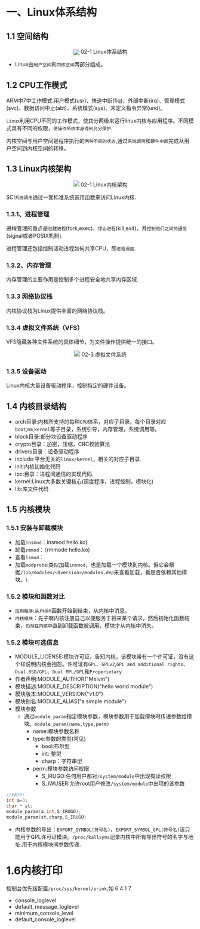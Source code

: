 # 一、Linux体系结构
## 1.1 空间结构
<center>
<image src="./image/02-1.jpg" align="center">
02-1 Linux体系结构
</center>

* Linux由`用户空间`和`内核空间`两部分组成。
## 1.2 CPU工作模式
ARM中7中工作模式:用户模式(usr)、快速中断(fiq)、外部中断(irq)、管理模式(svc)、数据访问中止(abt)、系统模式(sys)、未定义指令异常(und)。

`Linux`利用CPU不同的工作模式，使其分两级来运行linux内核与应用程序。不同模式具有不同的权限，`使操作系统本身得到充分保护`.

内核空间与用户空间是程序执行的`两种不同的状态`,通过`系统调用`和`硬件中断`完成从用户空间到内核空间的转移。

## 1.3 Linux内核架构

<center>
<image src="./image/02-2.png">
02-1 Linux内核架构
</center>

SCI`系统调用`通过一套标准系统调用函数来访问Linux内核.

### 1.3.1、进程管理

进程管理的重点是`创建进程`(fork,exec)，`停止进程`(kill,exit)，并`控制他们之间的通信`(signal或者POSIX机制).

进程管理还包括控制活动进程如何共享CPU，即`进程调度`.

### 1.3.2、内存管理
内存管理的主要作用是控制多个进程安全地共享内存区域.

### 1.3.3 网络协议栈

内核协议栈为Linux提供丰富的网络协议栈。

### 1.3.4 虚拟文件系统（VFS）

VFS隐藏各种文件系统的具体细节，为文件操作提供统一的接口。

<center>
<image src="./image/02-3.jpg">
02-3 虚拟文件系统
</center>

### 1.3.5 设备驱动

Linux内核大量设备驱动程序，控制特定的硬件设备。

## 1.4 内核目录结构

* arch目录:内核所支持的每种`CPU`体系，对应子目录。每个目录对应`boot`,`mm`,`kernel`等子目录，系统引导，内存管理，系统调用等。
* block目录:部分块设备驱动程序
* crypto目录：加密，压缩，CRC校验算法
* drivers目录：设备驱动程序
* include:平台无关的`linux/kernel`，相关的对应子目录.
* init:内核初始化代码
* ipc:目录：进程间通信的实现代码.
* kernel:Linux大多数关键核心(调度程序，进程控制，模块化)
* lib:库文件代码

## 1.5 内核模块
### 1.5.1 安装与卸载模块

* 加载`insmod`：insmod hello.ko)
* 卸载`rmmod`：（rmmode hello.ko)
* 查看`lsmod`：
* 加载`modprobe`:类似加载`insmod`，也是加载一个模块到内核。但它会根据`/lib/modules/<$version>/modules.dep`来查看加载，看是否依赖其他模块。\
### 1.5.2 模块和函数对比

 * `应用程序`:从main函数开始到结束，从内核中消息。
 * `内核模块`：先子啊内核注册自己以便服务于将来某个请求，然后初始化函数结束，`仍然在内核中`直到卸载函数被调用，模块才从内核中消失。

### 1.5.2 模块可选信息

* MODULE_LICENSE:模块许可证，告知内核，该模块带有一个许可证，没有这个样说明内核会抱怨。许可证有`GPL`、`GPLv2`,`GPL and additional rights`、`Dual BSD/GPL`、`Dual MPL/GPL`和`Properietary`
* 作者声明:MODULE_AUTHOR("Melvin")
* 模块描述:MODULE_DESCRIPTION("hello world module")
* 模块版本:MODULE_VERSION("v1.0")
* 模块别名:MODULE_ALIAS("a simple module")
* 模块参数
	* 通过`module_param`指定模块参数，模块参数用于加载模块时传递参数给模块。`module_param(name,type,perm)`
		* name:模块参数名称
		* type:参数的类型(常见)
			* bool:布尔型
			* int: 整型
			* charp：字符串型
		* perm:模块参数访问权限
			* S_IRUGO:任何用户都对`/system/module`中出现有读权限
			* S_IWUSER:允许root用户修改`/system/module`中出项的该参数
		
``` c
//PATH:
int a=3;
char * st;
module_param(a,int,S_IRUGO);
module_param(st,charp,S_IRUGO)
```

* 内核参数的导出：`EXPORT_SYMBOL(符号名)`，`EXPORT_SYMBOL_GPL(符号名)`该只能用于GPL许可证模块。`/proc/kallsyms`记录内核中所有导出符号的名字与地址.用于内核模块间参数传递.

# 1.6内核打印
控制台优先级配置`/proc/sys/kernel/prink`,如 6 4 1 7.

* console_loglevel
* default_message_loglevel
* minimum_console_level
* default_console_loglevel

